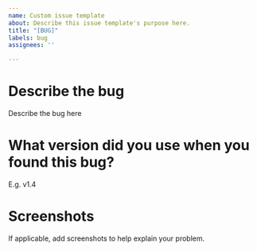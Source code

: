 ```yaml
---
name: Custom issue template
about: Describe this issue template's purpose here.
title: "[BUG]"
labels: bug
assignees: ''

---
```


# Describe the bug
Describe the bug here

# What version did you use when you found this bug?
E.g. v1.4

# Screenshots 
If applicable, add screenshots to help explain your problem.
